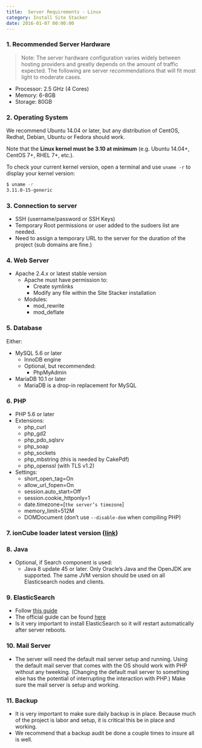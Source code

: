 ```yaml
---
title:  Server Requirements - Linux
category: Install Site Stacker
date: 2016-01-07 00:00:00
---
```


### 1. Recommended Server Hardware

> Note: The server hardware configuration varies widely between hosting providers and greatly depends on the amount of traffic expected. The following are server recommendations that will fit most light to moderate cases.

* Processor: 2.5 GHz (4 Cores)
* Memory: 6-8GB
* Storage: 80GB


### 2. Operating System

We recommend Ubuntu 14.04 or later, but any distribution of CentOS, Redhat,
Debian, Ubuntu or Fedora should work.

Note that the **Linux kernel must be 3.10 at minimum** (e.g. Ubuntu 14.04+,
CentOS 7+, RHEL 7+, etc.).

To check your current kernel version, open a terminal and use `uname -r`
to display your kernel version:

```sh
$ uname -r
3.11.0-15-generic
```

### 3. Connection to server

* SSH (username/password or SSH Keys)
* Temporary Root permissions or user added to the sudoers list are needed.
* Need to assign a temporary URL to the server for the duration of the project (sub domains are fine.)


### 4. Web Server

* Apache 2.4.x or latest stable version
   * Apache must have permission to:
      * Create symlinks
      * Modify any file within the Site Stacker installation
   * Modules:
      * mod_rewrite
      * mod_deflate



### 5. Database

Either:

* MySQL 5.6 or later
  * InnoDB engine
  * Optional, but recommended:
     * PhpMyAdmin
* MariaDB 10.1 or later
  * MariaDB is a drop-in replacement for MySQL

### 6. PHP

* PHP 5.6 or later
* Extensions:
   * php_curl
   * php_gd2
   * php_pdo_sqlsrv
   * php_soap
   * php_sockets
   * php_mbstring (this is needed by CakePdf)
   * php_openssl (with TLS v1.2)
* Settings:
   * short_open_tag=On
   * allow_url_fopen=On
   * session.auto_start=Off
   * session.cookie_httponly=1
   * date.timezone=[`the server’s timezone`]
   * memory_limit=512M
   * DOMDocument (don’t use `--disable-dom` when compiling PHP)


### 7. ionCube loader latest version ([link](http://www.google.com/url?q=http%3A%2F%2Fwww.ioncube.com%2Floaders.php&sa=D&sntz=1&usg=AFQjCNH2yLN9XjURVWA2ZIoDL3-EdsFG-g))


### 8. Java

* Optional, if Search component is used:
    * Java 8 update 45 or later. Only Oracle’s Java and the OpenJDK are supported. The same JVM version should be used on all Elasticsearch nodes and clients.


### 9. ElasticSearch

* Follow [this guide](https://github.com/sitestacker/sitestacker-wiki/wiki/Install-elasticsearch)
* The official guide can be found [here](https://www.google.com/url?q=https%3A%2F%2Fwww.elastic.co%2Fguide%2Fen%2Felasticsearch%2Freference%2Fcurrent%2Fsetup.html&sa=D&sntz=1&usg=AFQjCNG1Wa040IUIoTIfd3GoEbFqbH_o9Q)
* Is it very important to install ElasticSearch so it will restart automatically after server reboots.


### 10. Mail Server

* The server will need the default mail server setup and running.  Using the default mail server that comes with the OS should work with PHP without any tweeking.  (Changing the default mail server to something else has the potential of interrupting the interaction with PHP.) Make sure the mail server is setup and working.  

### 11. Backup

* It is very important to make sure daily backup is in place.  Because much of the project is labor and setup, it is critical this be in place and working.
* We recommend that a backup audit be done a couple times to insure all is well.
